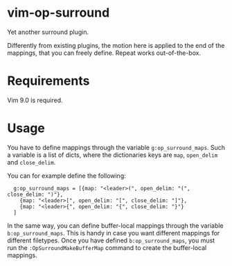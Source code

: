 # vim-op-surround

Yet another surround plugin.

Differently from existing plugins, the motion here is applied to the end of
the mappings, that you can freely define. Repeat works out-of-the-box.

# Requirements

Vim 9.0 is required.

# Usage

You have to define mappings through the variable `g:op_surround_maps`. Such a
variable is a list of dicts, where the dictionaries keys are `map`,
`open_delim` and `close_delim`.

You can for example define the following:

```
  g:op_surround_maps = [{map: "<leader>(", open_delim: "(", close_delim: ")"},
    {map: "<leader>[", open_delim: "[", close_delim: "]"},
    {map: "<leader>{", open_delim: "{", close_delim: "}"}
  ]
```

In the same way, you can define buffer-local mappings through the variable
`b:op_surround_maps`. This is handy in case you want different mappings for
different filetypes.
Once you have defined `b:op_surround_maps`, you must run the
`:OpSurroundMakeBufferMap` command to create the buffer-local mappings.
